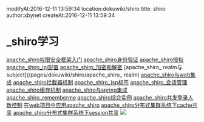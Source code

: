 modifyAt:2016-12-11 13:59:34
location:dokuwiki/shiro
title: shiro 
author:xbynet
createAt:2016-12-11 13:59:34

# _shiro学习 
[apache_shiro权限安全框架入门](/pages/dokuwiki/shiro/apache_shiro权限安全框架1)
[apache_shiro身份验证](/pages/dokuwiki/shiro/apache_shiro身份验证)
[apache_shiro授权](/pages/dokuwiki/shiro/apache_shiro授权)
[apache_shiro_ini配置](/pages/dokuwiki/shiro/apache_shiro_ini配置)
[apache_shiro_加密和解密](/pages/dokuwiki/shiro/apache_shiro_加密和解密)
[apache_shiro_ realm与subject](/pages/dokuwiki/shiro/apache_shiro_ realm)
[apache_shiro与web集成](/pages/dokuwiki/shiro/apache_shiro与web集成)
[apache_shiro拦截器机制](/pages/dokuwiki/shiro/apache_shiro拦截器机制)
[apache_shiro_jsp标签](/pages/dokuwiki/shiro/apache_shiro_jsp标签)
[apache_shiro_会话管理](/pages/dokuwiki/shiro/apache_shiro_会话管理)
[apache_shiro缓存机制](/pages/dokuwiki/shiro/apache_shiro缓存机制)
[apache_shiro与spring集成](/pages/dokuwiki/shiro/apache_shiro与spring集成)
[apache_shiro_rememberme](/pages/dokuwiki/shiro/apache_shiro_rememberme)
[apache_shiro综合实例](/pages/dokuwiki/shiro/apache_shiro综合实例)
[apache_shiro并发登录人数控制](/pages/dokuwiki/shiro/apache_shiro并发登录人数控制)
[在web项目中应用apache_shiro](/pages/dokuwiki/shiro/在web项目中应用apache_shiro)
[apache_shiro分布式集群系统下cache共享](/pages/dokuwiki/shiro/apache_shiro分布式集群系统cache共享)
[apache_shiro分布式集群系统下session共享](/pages/dokuwiki/shiro/apache_shiro分布式集群系统session共享)
![](/data/dokuwiki/shiro-basic.png)